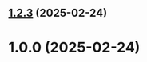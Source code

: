## [1.2.3](https://github.com/vastarikova/git-extended/compare/1.0.0...1.2.3) (2025-02-24)



# 1.0.0 (2025-02-24)



